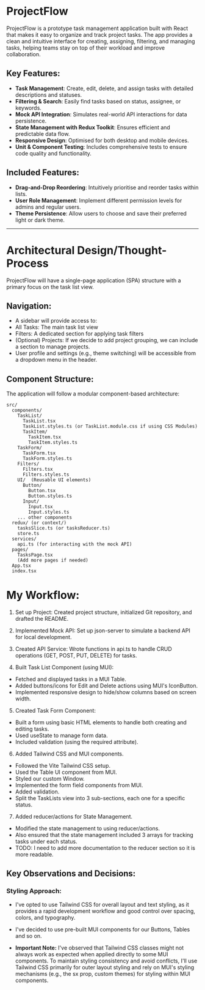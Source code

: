 # ProjectFlow

ProjectFlow is a prototype task management application built with React that makes it easy to organize and track project tasks. The app provides a clean and intuitive interface for creating, assigning, filtering, and managing tasks, helping teams stay on top of their workload and improve collaboration. 

## Key Features:

- **Task Management**: Create, edit, delete, and assign tasks with detailed descriptions and statuses.
- **Filtering & Search**: Easily find tasks based on status, assignee, or keywords.
- **Mock API Integration**: Simulates real-world API interactions for data persistence.
- **State Management with Redux Toolkit**: Ensures efficient and predictable data flow.
- **Responsive Design**: Optimised for both desktop and mobile devices.
- **Unit & Component Testing**:  Includes comprehensive tests to ensure code quality and functionality.

## Included Features:
- **Drag-and-Drop Reordering**: Intuitively prioritise and reorder tasks within lists.
- **User Role Management**:  Implement different permission levels for admins and regular users.
- **Theme Persistence**: Allow users to choose and save their preferred light or dark theme.

---

# Architectural Design/Thought-Process

ProjectFlow will have a single-page application (SPA) structure with a primary focus on the task list view. 


## Navigation:

- A sidebar will provide access to:
- All Tasks: The main task list view
- Filters: A dedicated section for applying task filters
- (Optional) Projects:  If we decide to add project grouping, we can include a section to manage projects.
- User profile and settings (e.g., theme switching) will be accessible from a dropdown menu in the header.

## Component Structure:

The application will follow a modular component-based architecture:

```
src/
  components/
    TaskList/
      TaskList.tsx
      TaskList.styles.ts (or TaskList.module.css if using CSS Modules)
      TaskItem/
        TaskItem.tsx 
        TaskItem.styles.ts
    TaskForm/
      TaskForm.tsx
      TaskForm.styles.ts
    Filters/
      Filters.tsx
      Filters.styles.ts
    UI/  (Reusable UI elements)
      Button/ 
        Button.tsx
        Button.styles.ts
      Input/
        Input.tsx
        Input.styles.ts
    ... other components
  redux/ (or context/)
    tasksSlice.ts (or tasksReducer.ts)
    store.ts
  services/ 
    api.ts (for interacting with the mock API)
  pages/ 
    TasksPage.tsx  
    (Add more pages if needed)
  App.tsx
  index.tsx
```

# My Workflow:

1. Set up Project: Created project structure, initialized Git repository, and drafted the README.

2. Implemented Mock API: Set up json-server to simulate a backend API for local development.

3. Created API Service:  Wrote functions in api.ts to handle CRUD operations (GET, POST, PUT, DELETE) for tasks.

4. Built Task List Component (using MUI): 

  - Fetched and displayed tasks in a MUI Table.
  - Added buttons/icons for Edit and Delete actions using MUI's IconButton.
  - Implemented responsive design to hide/show columns based on screen width.

5. Created Task Form Component:

  - Built a form using basic HTML elements to handle both creating and editing tasks.
  - Used useState to manage form data. 
  - Included validation (using the required attribute).

6. Added Tailwind CSS and MUI components.

  - Followed the Vite Tailwind CSS setup.
  - Used the Table UI component from MUI.
  - Styled our custom Window.
  - Implemented the form field components from MUI.
  - Added validation.
  - Split the TaskLists view into 3 sub-sections, each one for a specific status.

7. Added reducer/actions for State Management.
   
  - Modified the state management to using reducer/actions.
  - Also ensured that the state management included 3 arrays for tracking tasks under each status.
  - TODO: I need to add more documentation to the reducer section so it is more readable.

## Key Observations and Decisions:

### Styling Approach:

- I've opted to use Tailwind CSS for overall layout and text styling, as it provides a rapid development workflow and good control over spacing, colors, and typography.
- I've decided to use pre-built MUI components for our Buttons, Tables and so on.

- **Important Note:** I've observed that Tailwind CSS classes might not always work as expected when applied directly to some MUI components. To maintain styling consistency and avoid conflicts, I'll use Tailwind CSS primarily for outer layout styling and rely on MUI's styling mechanisms (e.g., the sx prop, custom themes) for styling within MUI components.